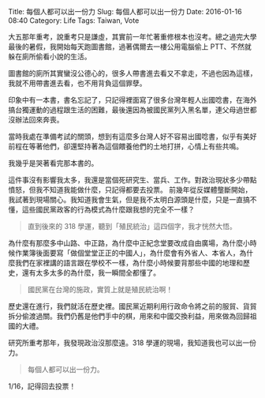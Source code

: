 Title: 每個人都可以出一份力
Slug: 每個人都可以出一份力
Date: 2016-01-16 08:40
Category: Life
Tags: Taiwan, Vote

大五那年重考，說重考只是謙虛，其實前一年忙著重修根本也沒考。總之過完大學最後的暑假，我開始每天跑圖書館，過著偶爾去一樓公用電腦偷上 PTT、不然就躲在廁所偷看小說的生活。

圖書館的廁所其實蠻沒公德心的，很多人帶書進去看又不拿走，不過也因為這樣，我就不用帶書進去看，也不用背負這個罪孽。

印象中有一本書，書名忘記了，只記得裡面寫了很多台灣年輕人出國唸書，在海外搞台獨運動的過程跟生活的困難，最後還因為被國民黨列入黑名單，連父母過世都沒辦法回來奔喪。

當時我處在準備考試的關頭，想到有這麼多台灣人好不容易出國唸書，似乎有美好前程在等著他們，卻還堅持著為這個餵養他們的土地打拼，心情上有些共鳴。

我幾乎是哭著看完那本書的。

這件事沒有影響我太多，我還是當個死研究生、當兵、工作。對政治現狀多少帶點憤怒，但我不知道我能做什麼，只記得都要去投票。
前幾年從反媒體壟斷開始，我試著到現場關心。我知道我會生氣，但是我不太明白源頭是什麼，只是一直搞不懂，這些國民黨政客的行為模式為什麼跟我想的完全不一樣？

> 直到後來的 318 學運，聽到「殖民統治」這四個字，我才恍然大悟。

為什麼有那麼多中山路、中正路，為什麼中正紀念堂要改成自由廣場，為什麼小時候作業簿後面要寫「做個堂堂正正的中國人」，為什麼會有外省人、本省人，為什麼我們在家裡講的語言跟在學校不一樣，為什麼小時候要背那些中國的地理和歷史，還有太多太多的為什麼，我一瞬間全都懂了。

> 國民黨在台灣的施政，實質上就是殖民統治啊！

歷史還在進行，我們就活在歷史裡。國民黨近期利用行政命令將之前的服貿、貨貿拆分偷渡過關。我們仍舊是他們手中的棋，用來和中國交換利益，用來做為回歸祖國的大禮。

研究所重考那年，我發現政治沒那麼遠。318 學運的現場，我知道我也可以出一份力。

> 每個人都可以出一份力。

1/16，記得回去投票！
